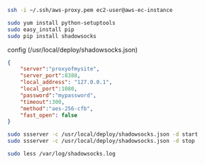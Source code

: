 

```sh
ssh -i ~/.ssh/aws-proxy.pem ec2-user@aws-ec-instance
```

```sh
sudo yum install python-setuptools 
sudo easy_install pip
sudo pip install shadowsocks
```


config (/usr/local/deploy/shadowsocks.json)

```json
{
    "server":"proxyofmysite",
    "server_port":8388,
    "local_address": "127.0.0.1",
    "local_port":1080,
    "password":"mypassword",
    "timeout":300,
    "method":"aes-256-cfb",
    "fast_open": false
}
```


```sh
sudo ssserver -c /usr/local/deploy/shadowsocks.json -d start
sudo ssserver -c /usr/local/deploy/shadowsocks.json -d stop
```

```sh
sudo less /var/log/shadowsocks.log
```

